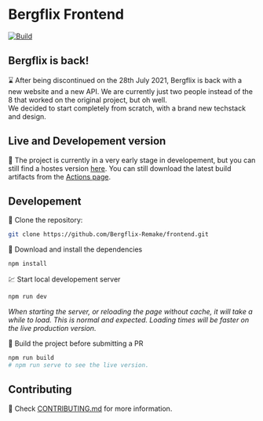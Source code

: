 # Bergflix Frontend

[![Build](https://github.com/Bergflix-Remake/frontend/actions/workflows/build.yml/badge.svg?branch=rewrite)](https://github.com/Bergflix-Remake/frontend/actions/workflows/build.yml)

## Bergflix is back!

⌛ After being discontinued on the 28th July 2021, Bergflix is back with a new website and a new API. We are currently just two people instead of the 8 that worked on the original project, but oh well. \
We decided to start completely from scratch, with a brand new techstack and design.

## Live and Developement version

🌱 The project is currently in a very early stage in developement, but you can still find a hostes version [here](https://dev.bergflix.de/). You can still download the latest build artifacts from the [Actions page](https://github.com/Bergflix-Remake/frontend/actions).

## Developement

👥 Clone the repository:

```bash
git clone https://github.com/Bergflix-Remake/frontend.git
```

🔽 Download and install the dependencies

```bash
npm install
```

💹 Start local developement server

```bash
npm run dev
```

*When starting the server, or reloading the page without cache, it will take a while to load. This is normal and expected. Loading times will be faster on the live production version.*

🔨 Build the project before submitting a PR

```bash
npm run build
# npm run serve to see the live version.
```

## Contributing

🔧 Check [CONTRIBUTING.md](/CONTRIBUTING.md) for more information.
